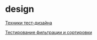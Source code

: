 # design
[Техники тест-дизайна](https://docs.google.com/spreadsheets/d/1x1343WoEcsrYK6hwlnsG20jVJ_YCmuBsZP9q-CtmBKs/edit?usp=sharing)

[Тестирование фильтрации и сортировки](https://docs.google.com/spreadsheets/d/1hirOwODKD4wZJr4QSx_xtmZPAIn3AzLWTROkXQe3uTc/edit?usp=sharing)
